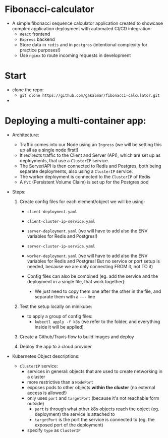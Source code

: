 # Fibonacci-calculator
- A simple fibonacci sequence calculator application created to showcase complex application deployment with automated CI/CD integration:
    - `React` frontend
    - `Express` backend
    - Store data in `redis` and in `postgres` (intentional complexity for practice purposes!)
    - Use `nginx` to route incoming requests in development

# Start
- clone the repo:
    - `git clone https://github.com/gakalmar/fibonacci-calculator.git`
- 

# Deploying a multi-container app:
- Architecture:
    - Traffic comes into our Node using an `Ingress` (we will be setting this up all as a single node first!)
    - It redirects traffic to the Client and Server (API), which are set up as deployments, that use a `ClusterIP` service.
    - The Server/API is then connected to Redis and Postgres, both being separate deployments, also using a `ClusterIP` service.
    - The worker deployment is connected to the `ClusterIP` of Redis
    - A `PVC` (Persistent Volume Claim) is set up for the Postgres pod

- Steps:
    1. Create config files for each element/object we will be using:
        - `client-deployment.yaml`
        - `client-cluster-ip-service.yaml`
        - `server-deployment.yaml` (we will have to add also the ENV variables for Redis and Postgres!)
        - `server-cluster-ip-service.yaml`
        - `worker-deployment.yaml` (we will have to add also the ENV variables for Redis and Postgres! But no service or port setup is needed, because we are only connecting FROM it, not TO it)

        - Config files can also be combined (eg. add the service and the deployment in a single file, that work together):
            - We just need to copy them one after the other in the file, and separate them with a `---` line
    
    2. Test the setup locally on minikube:
        - to apply a group of config files:
            - `kubectl apply -f k8s` (we refer to the folder, and everything inside it will be applied)
            
    3. Create a Github/Travis flow to build images and deploy
    4. Deploy the app to a cloud provider

- Kubernetes Object descriptions:
    - `ClusterIP` service:
        - services in general: objects that are used to create networking in a cluster
        - more restrictive than a `NodePort`
        - exposes pods to other objects **within the cluster** (no external access is allowed!)
        - only uses `port` and `targetPort` (because it's not reachable form outside)
            - `port` is through what other k8s objects reach the object (eg. deployment) the service is attached to
            - `targetPort` is the port the service is connected to (eg. the exposed port of the deployment)
        - specify `type` as `ClusterIP`